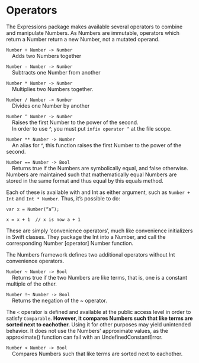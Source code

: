 # Operators

The Expressions package makes available several operators to combine and manipulate Numbers.  As Numbers are immutable, operators which return a Number return a new Number, not a mutated operand.

`Number + Number -> Number`<br>
&nbsp;&nbsp;&nbsp;&nbsp;Adds two Numbers together

`Number - Number -> Number`<br>
&nbsp;&nbsp;&nbsp;&nbsp;Subtracts one Number from another

`Number * Number -> Number`<br>
&nbsp;&nbsp;&nbsp;&nbsp;Multiplies two Numbers together.

`Number / Number -> Number`<br>
&nbsp;&nbsp;&nbsp;&nbsp;Divides one Number by another

`Number ^ Number -> Number`<br>
&nbsp;&nbsp;&nbsp;&nbsp;Raises the first Number to the power of the second.<br>
&nbsp;&nbsp;&nbsp;&nbsp;In order to use ^, you must put `infix operator ^` at the file scope.

`Number ** Number -> Number`<br>
&nbsp;&nbsp;&nbsp;&nbsp;An alias for ^, this function raises the first Number to the power of the second.

`Number == Number -> Bool`<br>
&nbsp;&nbsp;&nbsp;&nbsp;Returns true if the Numbers are symbolically equal, and false otherwise.  Numbers are maintained such that mathematically equal Numbers are stored in the same format and thus equal by this equals method.

Each of these is available with and Int as either argument, such as `Number + Int` and `Int * Number`.  Thus, it’s possible to do:
```
var x = Number(“a”);

x = x + 1  // x is now a + 1
```
These are simply ‘convenience operators’, much like convenience initializers in Swift classes.  They package the Int into a Number, and call the corresponding Number [operator] Number function.

The Numbers framework defines two additional operators without Int convenience operators.

`Number ~ Number -> Bool`<br>
&nbsp;&nbsp;&nbsp;&nbsp;Returns true if the two Numbers are like terms, that is, one is a constant multiple of the other.

`Number !~ Number -> Bool`<br>
&nbsp;&nbsp;&nbsp;&nbsp;Returns the negation of the ~ operator.

The `<` operator is defined and available at the public access level in order to satisfy `Comparable`.  **However, it compares Numbers such that like terms are sorted next to eachother.**  Using it for other purposes may yield unintended behavior. It does not use the Numbers' approximate values, as the approximate() function can fail with an UndefinedConstantError.

`Number < Number -> Bool`<br>
&nbsp;&nbsp;&nbsp;&nbsp;Compares Numbers such that like terms are sorted next to eachother.
